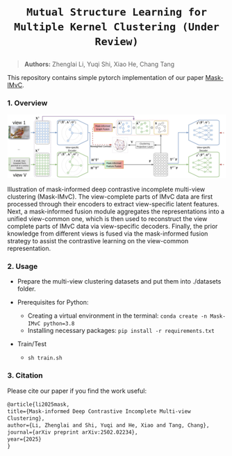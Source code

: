 # <p align=center>`Mutual Structure Learning for Multiple Kernel Clustering (Under Review)`</p>

> **Authors:**
Zhenglai Li, Yuqi Shi, Xiao He, Chang Tang

This repository contains simple pytorch implementation of our paper [Mask-IMvC](https://arxiv.org/pdf/2502.02234).

### 1. Overview

<p align="center">
    <img src="assest/IMvC.jpg"/> <br />
</p>

Illustration of mask-informed deep contrastive incomplete multi-view clustering (Mask-IMvC). The view-complete parts of IMvC data are first processed through their encoders to extract view-specific latent features. Next, a mask-informed fusion module aggregates the representations into a unified view-common one, which is then used to reconstruct the view complete parts of IMvC data via view-specific decoders. Finally, the prior knowledge from different views is fused via the mask-informed fusion strategy to assist the contrastive learning on the view-common representation. <br>

### 2. Usage
+ Prepare the multi-view clustering datasets and put them into ./datasets folder.

+ Prerequisites for Python:
    - Creating a virtual environment in the terminal: `conda create -n Mask-IMvC python=3.8`
    - Installing necessary packages: `pip install -r requirements.txt `

+ Train/Test
    - `sh train.sh`

### 3. Citation

Please cite our paper if you find the work useful:

    @article{li2025mask,
    title={Mask-informed Deep Contrastive Incomplete Multi-view Clustering},
    author={Li, Zhenglai and Shi, Yuqi and He, Xiao and Tang, Chang},
    journal={arXiv preprint arXiv:2502.02234},
    year={2025}
    }
